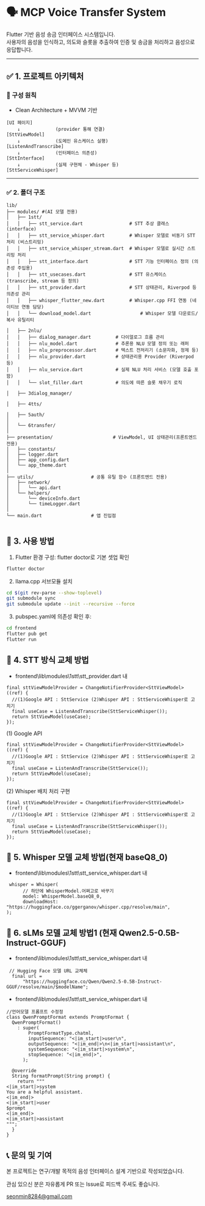 # 🗣️ MCP Voice Transfer System

Flutter 기반 음성 송금 인터페이스 시스템입니다.  
사용자의 음성을 인식하고, 의도와 슬롯을 추출하여 인증 및 송금을 처리하고 음성으로 응답합니다.

---

## ✅ 1. 프로젝트 아키텍처

### 🎯 구성 원칙

- Clean Architecture + MVVM 기반

```
[UI 페이지]
    ↓             (provider 통해 연결)
[SttViewModel]
    ↓             (도메인 유스케이스 실행)
[ListenAndTranscribe]
    ↓             (인터페이스 의존성)
[SttInterface]
    ↓             (실제 구현체 - Whisper 등)
[SttServiceWhisper]
```

---

### ✅ 2. 폴더 구조

```
lib/
├── modules/ #(AI 모델 전용)
│   ├── 1stt/
│   │   ├── stt_service.dart                 # STT 추상 클래스 (interface)
│   │   ├── stt_service_whisper.dart         # Whisper 모델로 비동기 STT 처리 (비스트리밍)
│   │   ├── stt_service_whisper_stream.dart  # Whisper 모델로 실시간 스트리밍 처리
│   │   ├── stt_interface.dart               # STT 기능 인터페이스 정의 (의존성 주입용)
│   │   ├── stt_usecases.dart                # STT 유스케이스 (transcribe, stream 등 정의)
│   │   ├── stt_provider.dart                # STT 상태관리, Riverpod 등 의존성 관리
│   │   ├── whisper_flutter_new.dart         # Whisper.cpp FFI 연동 (네이티브 연동 담당)
│   │   └── download_model.dart                  # Whisper 모델 다운로드/복사 유틸리티

│   ├── 2nlu/
│   │   ├── dialog_manager.dart         # 다이얼로그 흐름 관리
│   │   ├── nlu_model.dart              # 추론용 NLU 모델 정의 또는 래퍼
│   │   ├── nlu_preprocessor.dart       # 텍스트 전처리기 (소문자화, 정제 등)
│   │   ├── nlu_provider.dart           # 상태관리용 Provider (Riverpod 등)
│   │   ├── nlu_service.dart            # 실제 NLU 처리 서비스 (모델 호출 포함)
│   │   └── slot_filler.dart            # 의도에 따른 슬롯 채우기 로직

│   ├── 3dialog_manager/

│   ├── 4tts/

│   ├── 5auth/
│
│   └── 6transfer/
│
├── presentation/                      # ViewModel, UI 상태관리(프론트엔드 전용)
│   ├── constants/
│   ├── logger.dart
│   ├── app_config.dart
│   └── app_theme.dart
│
├── utils/                     # 공통 유틸 함수 (프론트엔드 전용)
│   ├── network/
│   │   └── api.dart
│   └── helpers/
│       └── deviceInfo.dart
│       └── timeLogger.dart
│
└── main.dart                  # 앱 진입점


```

## 📂 3. 사용 방법

1. Flutter 환경 구성: flutter doctor로 기본 셋업 확인

```bash
flutter doctor
```

2. llama.cpp 서브모듈 설치

```bash
cd $(git rev-parse --show-toplevel)
git submodule sync
git submodule update --init --recursive --force
```

3. pubspec.yaml에 의존성 확인 후:

```bash
cd frontend
flutter pub get
flutter run
```

## 📂 4. STT 방식 교체 방법

- frontend\lib\modules\1stt\stt_provider.dart 내

```
final sttViewModelProvider = ChangeNotifierProvider<SttViewModel>((ref) {
  //(1)Google API : SttService (2)Whisper API : SttServiceWhisper로 고치기
  final useCase = ListenAndTranscribe(SttServiceWhisper());
  return SttViewModel(useCase);
});
```

(1) Google API

```
final sttViewModelProvider = ChangeNotifierProvider<SttViewModel>((ref) {
  //(1)Google API : SttService (2)Whisper API : SttServiceWhisper로 고치기
  final useCase = ListenAndTranscribe(SttService());
  return SttViewModel(useCase);
});
```

(2) Whisper 배치 처리 구현

```
final sttViewModelProvider = ChangeNotifierProvider<SttViewModel>((ref) {
  //(1)Google API : SttService (2)Whisper API : SttServiceWhisper로 고치기
  final useCase = ListenAndTranscribe(SttServiceWhisper());
  return SttViewModel(useCase);
});
```

## 📂 5. Whisper 모델 교체 방법(현재 baseQ8_0)

- frontend\lib\modules\1stt\stt_service_whisper.dart 내

```
 whisper = Whisper(
      // 하단에 WhisperModel.어쩌고로 바꾸기
      model: WhisperModel.baseQ8_0,
      downloadHost: "https://huggingface.co/ggerganov/whisper.cpp/resolve/main",
);
```

## 📂 6. sLMs 모델 교체 방법1 (현재 Qwen2.5-0.5B-Instruct-GGUF)

- frontend\lib\modules\1stt\stt_service_whisper.dart 내

```
 // Hugging Face 모델 URL 교체체
  final url =
      "https://huggingface.co/Qwen/Qwen2.5-0.5B-Instruct-GGUF/resolve/main/$modelName";

```

- frontend\lib\modules\1stt\stt_service_whisper.dart 내

```
//언어모델 프롬프트 수정정
class QwenPromptFormat extends PromptFormat {
  QwenPromptFormat()
    : super(
        PromptFormatType.chatml,
        inputSequence: "<|im_start|>user\n",
        outputSequence: "<|im_end|>\n<|im_start|>assistant\n",
        systemSequence: "<|im_start|>system\n",
        stopSequence: "<|im_end|>",
      );

  @override
  String formatPrompt(String prompt) {
    return """
<|im_start|>system
You are a helpful assistant.
<|im_end|>
<|im_start|>user
$prompt
<|im_end|>
<|im_start|>assistant
""";
  }
}

```

## 📞 문의 및 기여

본 프로젝트는 연구/개발 목적의 음성 인터페이스 설계 기반으로 작성되었습니다.

관심 있으신 분은 자유롭게 PR 또는 Issue로 피드백 주셔도 좋습니다.

seonmin8284@gmail.com
